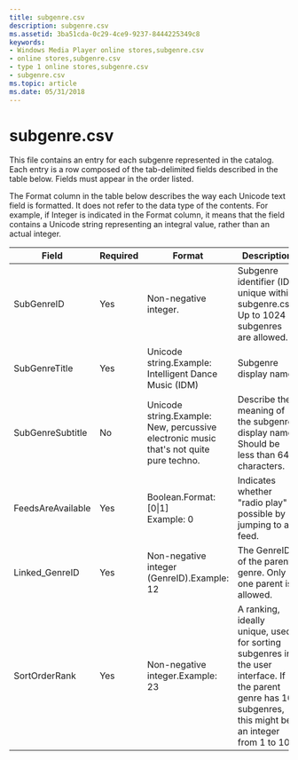 ```yaml
---
title: subgenre.csv
description: subgenre.csv
ms.assetid: 3ba51cda-0c29-4ce9-9237-8444225349c8
keywords:
- Windows Media Player online stores,subgenre.csv
- online stores,subgenre.csv
- type 1 online stores,subgenre.csv
- subgenre.csv
ms.topic: article
ms.date: 05/31/2018
---
```


# subgenre.csv

This file contains an entry for each subgenre represented in the catalog. Each entry is a row composed of the tab-delimited fields described in the table below. Fields must appear in the order listed.

The Format column in the table below describes the way each Unicode text field is formatted. It does not refer to the data type of the contents. For example, if Integer is indicated in the Format column, it means that the field contains a Unicode string representing an integral value, rather than an actual integer.



| Field             | Required | Format                                                                                            | Description                                                                                                                                               |
|-------------------|----------|---------------------------------------------------------------------------------------------------|-----------------------------------------------------------------------------------------------------------------------------------------------------------|
| SubGenreID        | Yes      | Non-negative integer.                                                                             | Subgenre identifier (ID), unique within subgenre.csv. Up to 1024 subgenres are allowed.                                                                   |
| SubGenreTitle     | Yes      | Unicode string.Example: Intelligent Dance Music (IDM)<br/>                                  | Subgenre display name.                                                                                                                                    |
| SubGenreSubtitle  | No       | Unicode string.Example: New, percussive electronic music that's not quite pure techno.<br/> | Describe the meaning of the subgenre display name. Should be less than 64 characters.                                                                     |
| FeedsAreAvailable | Yes      | Boolean.Format: \[0\|1\]<br/> Example: 0<br/>                                         | Indicates whether "radio play" is possible by jumping to a feed.                                                                                          |
| Linked\_GenreID   | Yes      | Non-negative integer (GenreID).Example: 12<br/>                                             | The GenreID of the parent genre. Only one parent is allowed.                                                                                              |
| SortOrderRank     | Yes      | Non-negative integer.Example: 23<br/>                                                       | A ranking, ideally unique, used for sorting subgenres in the user interface. If the parent genre has 10 subgenres, this might be an integer from 1 to 10. |



 

 

 





